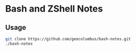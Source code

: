 # Bash and ZShell Notes

## Usage

```bash
git clone https://github.com/geocolumbus/bash-notes.git
./bash-notes
```